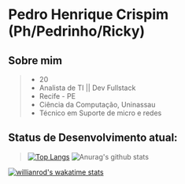# Pedro Henrique Crispim (Ph/Pedrinho/Ricky)
## Sobre mim

> * 20
> * Analista de TI || Dev Fullstack
> * Recife - PE
> * Ciência da Computação, Uninassau
> * Técnico em Suporte de micro e redes


## Status de Desenvolvimento atual:

> [![Top Langs](https://github-readme-stats.vercel.app/api/top-langs/?username=rycky5&theme=vision-friendly-dark)](https://github.com/anuraghazra/github-readme-stats) ![Anurag's github stats](https://github-readme-stats.vercel.app/api?username=rycky5&show_icons=true&theme=chartreuse-dark)

[![willianrod's wakatime stats](https://github-readme-stats.vercel.app/api/wakatime?username=rycky5)](https://github.com/anuraghazra/github-readme-stats)
